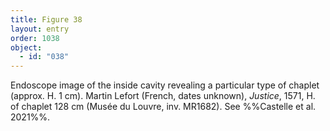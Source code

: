 ```yaml
---
title: Figure 38
layout: entry
order: 1038
object:
  - id: "038"
---
```


Endoscope image of the inside cavity revealing a particular type of chaplet (approx. H. 1 cm). Martin Lefort (French, dates unknown), *Justice*, 1571, H. of chaplet 128 cm (Musée du Louvre, inv. MR1682). See %%Castelle et al. 2021%%.
